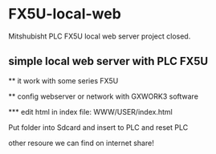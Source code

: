 # FX5U-local-web
Mitshubisht PLC FX5U local web server project closed.

simple local web server with PLC FX5U
-------------------------------------

** it work with some series FX5U

** config webserver or network with GXWORK3 software

*** edit html in index file: WWW/USER/index.html

Put folder into Sdcard and insert to PLC and reset PLC

other resoure we can find on internet
share!
